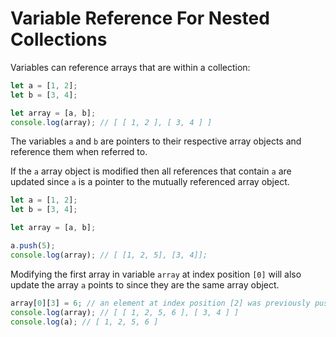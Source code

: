 # Variable Reference For Nested Collections

Variables can reference arrays that are within a collection:

```JavaScript
let a = [1, 2];
let b = [3, 4];

let array = [a, b];
console.log(array); // [ [ 1, 2 ], [ 3, 4 ] ]
```

The variables `a` and `b` are pointers to their respective array objects and reference them when referred to.

If the `a` array object is modified then all references that contain `a` are updated since `a` is a pointer to the mutually referenced array object.

```JavaScript
let a = [1, 2];
let b = [3, 4];

let array = [a, b];

a.push(5);
console.log(array); // [ [1, 2, 5], [3, 4]];
```

Modifying the first array in variable `array` at index position `[0]` will also update the array `a` points to since they are the same array object.


```JavaScript
array[0][3] = 6; // an element at index position [2] was previously pushed so [3] is the next sequenced index
console.log(array); // [ [ 1, 2, 5, 6 ], [ 3, 4 ] ]
console.log(a); // [ 1, 2, 5, 6 ]
```

<br>